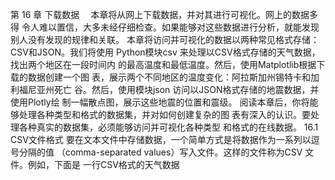 第 16 章 下载数据
　本章将从网上下载数据，并对其进行可视化。网上的数据多得
令人难以置信，大多未经仔细检查。如果能够对这些数据进行分析，就能发现
别人没有发现的规律和关联。
本章将访问并可视化的数据以两种常见格式存储：CSV和JSON。我们将使用
Python模块csv 来处理以CSV格式存储的天气数据，找出两个地区在一段时间内
的最高温度和最低温度。然后，使用Matplotlib根据下载的数据创建一个图
表，展示两个不同地区的温度变化：阿拉斯加州锡特卡和加利福尼亚州死亡
谷。然后，使用模块json 访问以JSON格式存储的地震数据，并使用Plotly绘
制一幅散点图，展示这些地震的位置和震级。
阅读本章后，你将能够处理各种类型和格式的数据集，并对如何创建复杂的图
表有深入的认识。要处理各种真实的数据集，必须能够访问并可视化各种类型
和格式的在线数据。
16.1 CSV文件格式
要在文本文件中存储数据，一个简单方式是将数据作为一系列以逗号分隔的值
（comma-separated values）写入文件。这样的文件称为CSV 文件。例如，下面是
一行CSV格式的天气数据